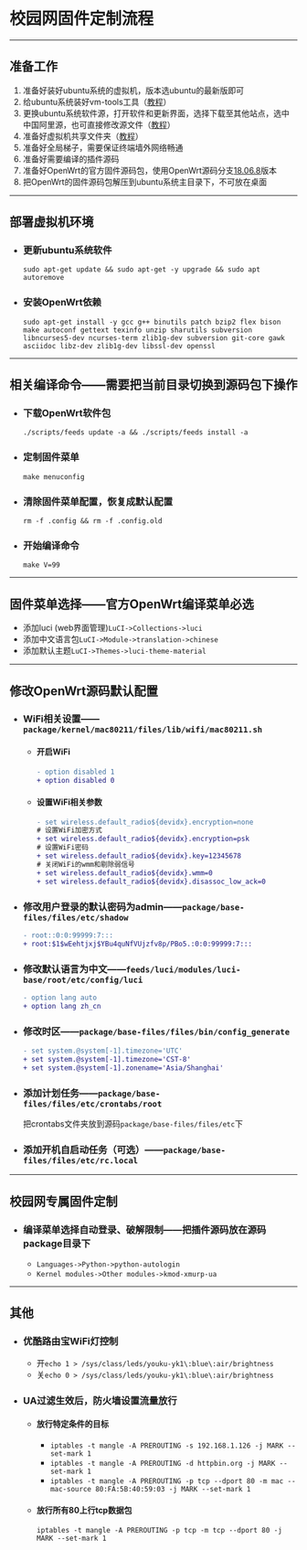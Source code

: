 # 校园网固件定制流程
---
## 准备工作
1. 准备好装好ubuntu系统的虚拟机，版本选ubuntu的最新版即可
2. 给ubuntu系统装好vm-tools工具（[教程](https://jingyan.baidu.com/article/d169e18601b381436611d8c8.html)）
3. 更换ubuntu系统软件源，打开软件和更新界面，选择下载至其他站点，选中中国阿里源，也可直接修改源文件（[教程](https://blog.csdn.net/qq_35451572/article/details/79516563)）
4. 准备好虚拟机共享文件夹（[教程](https://jingyan.baidu.com/article/f79b7cb38e5391d144023ead.html)）
5. 准备好全局梯子，需要保证终端墙外网络畅通
6. 准备好需要编译的插件源码
7. 准备好OpenWrt的官方固件源码包，使用OpenWrt源码分支[18.06.8](https://github.com/openwrt/openwrt/archive/v18.06.8.tar.gz)版本
8. 把OpenWrt的固件源码包解压到ubuntu系统主目录下，不可放在桌面
---
## 部署虚拟机环境
- ### 更新ubuntu系统软件
    `sudo apt-get update && sudo apt-get -y upgrade && sudo apt autoremove`
- ### 安装OpenWrt依赖
    `sudo apt-get install -y gcc g++ binutils patch bzip2 flex bison make autoconf gettext texinfo unzip sharutils subversion libncurses5-dev ncurses-term zlib1g-dev subversion git-core gawk asciidoc libz-dev zlib1g-dev libssl-dev openssl`
---
## 相关编译命令——需要把当前目录切换到源码包下操作
- ### 下载OpenWrt软件包
    `./scripts/feeds update -a && ./scripts/feeds install -a`
- ### 定制固件菜单
    `make menuconfig`
- ### 清除固件菜单配置，恢复成默认配置
    `rm -f .config && rm -f .config.old`
- ### 开始编译命令
    `make V=99`
---
## 固件菜单选择——官方OpenWrt编译菜单必选
- 添加luci (web界面管理)`LuCI->Collections->luci`
- 添加中文语言包`LuCI->Module->translation->chinese`
- 添加默认主题`LuCI->Themes->luci-theme-material`
---
## 修改OpenWrt源码默认配置
- ### WiFi相关设置——`package/kernel/mac80211/files/lib/wifi/mac80211.sh`
    - #### 开启WiFi
        ```diff
        - option disabled 1
        + option disabled 0
        ```
    - #### 设置WiFi相关参数
        ```diff
        - set wireless.default_radio${devidx}.encryption=none
        # 设置WiFi加密方式
        + set wireless.default_radio${devidx}.encryption=psk
        # 设置WiFi密码
        + set wireless.default_radio${devidx}.key=12345678
        # 关闭WiFi的wmm和剔除弱信号
        + set wireless.default_radio${devidx}.wmm=0
        + set wireless.default_radio${devidx}.disassoc_low_ack=0
        ```
- ### 修改用户登录的默认密码为admin——`package/base-files/files/etc/shadow`
    ```diff
    - root::0:0:99999:7:::
    + root:$1$wEehtjxj$YBu4quNfVUjzfv8p/PBo5.:0:0:99999:7:::
    ```
- ### 修改默认语言为中文——`feeds/luci/modules/luci-base/root/etc/config/luci`
    ```diff
    - option lang auto
    + option lang zh_cn
    ```
- ### 修改时区——`package/base-files/files/bin/config_generate`
    ```diff
    - set system.@system[-1].timezone='UTC'
    + set system.@system[-1].timezone='CST-8'
    + set system.@system[-1].zonename='Asia/Shanghai'
    ```
- ### 添加计划任务——`package/base-files/files/etc/crontabs/root`
    把crontabs文件夹放到源码`package/base-files/files/etc`下
- ### 添加开机自启动任务（可选）——`package/base-files/files/etc/rc.local`
---
## 校园网专属固件定制
- ### 编译菜单选择自动登录、破解限制——把插件源码放在源码package目录下
    - `Languages->Python->python-autologin`
    - `Kernel modules->Other modules->kmod-xmurp-ua`
---
## 其他
- ### 优酷路由宝WiFi灯控制
    - 开`echo 1 > /sys/class/leds/youku-yk1\:blue\:air/brightness`
    - 关`echo 0 > /sys/class/leds/youku-yk1\:blue\:air/brightness`
- ### UA过滤生效后，防火墙设置流量放行
    - #### 放行特定条件的目标
        - `iptables -t mangle -A PREROUTING -s 192.168.1.126 -j MARK --set-mark 1`
        - `iptables -t mangle -A PREROUTING -d httpbin.org -j MARK --set-mark 1`
        - `iptables -t mangle -A PREROUTING -p tcp --dport 80 -m mac --mac-source 80:FA:5B:40:59:03 -j MARK --set-mark 1`
    - #### 放行所有80上行tcp数据包
        `iptables -t mangle -A PREROUTING -p tcp -m tcp --dport 80 -j MARK --set-mark 1`